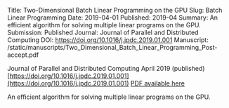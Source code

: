 Title: Two-Dimensional Batch Linear Programming on the GPU
Slug: Batch Linear Programming
Date: 2019-04-01
Published: 2019-04
Summary: An efficient algorithm for solving multiple linear programs on the GPU.
Submission: Published
Journal: Journal of Parallel and Distributed Computing
DOI: https://doi.org/10.1016/j.jpdc.2019.01.001
Manuscript: /static/manuscripts/Two_Dimensional_Batch_Linear_Programming_Post-accept.pdf


Journal of Parallel and Distributed Computing
April 2019 (published) [https://doi.org/10.1016/j.jpdc.2019.01.001](https://doi.org/10.1016/j.jpdc.2019.01.001)
[PDF available here](manuscripts/Two_Dimensional_Batch_Linear_Programming_Post-accept.pdf)

An efficient algorithm for solving multiple linear programs on the GPU.
